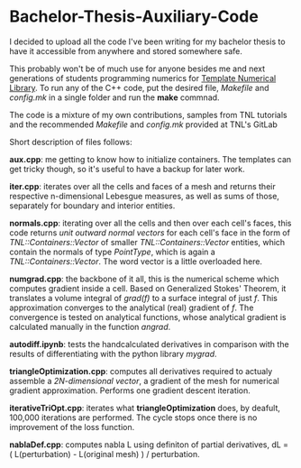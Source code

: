 # Bachelor-Thesis-Auxiliary-Code
I decided to upload all the code I've been writing for my bachelor thesis to have it accessible from anywhere and stored somewhere safe.

This probably won't be of much use for anyone besides me and next generations of students programming numerics for [Template Numerical Library](https://gitlab.com/tnl-project/tnl). To run any of the C++ code, put the desired file, *Makefile* and *config.mk* in a single folder and run the **make** commnad.

The code is a mixture of my own contributions, samples from TNL tutorials and the recommended *Makefile* and *config.mk* provided at TNL's GitLab

Short description of files follows:

**aux.cpp**: me getting to know how to initialize containers. The templates can get tricky though, so it's useful to have a backup for later work.

**iter.cpp**: iterates over all the cells and faces of a mesh and returns their respective n-dimensional Lebesgue measures, as well as sums of those, separately for boundary and interior entities.

**normals.cpp**: iterating over all the cells and then over each cell's faces, this code returns *unit outward normal vectors* for each cell's face in the form of *TNL::Containers::Vector* of smaller *TNL::Containers::Vector* entities, which contain the normals of type *PointType*, which is again a *TNL::Containers::Vector*. The word vector is a little overloaded here.

**numgrad.cpp**: the backbone of it all, this is the numerical scheme which computes gradient inside a cell. Based on Generalized Stokes' Theorem, it translates a volume integral of *grad(f)* to a surface integral of just *f*. This approximation converges to the analytical (real) gradient of *f*. The convergence is tested on analytical functions, whose analytical gradient is calculated manually in the function *angrad*.

**autodiff.ipynb**: tests the handcalculated derivatives in comparison with the results of differentiating with the python library *mygrad*.

**triangleOptimization.cpp**: computes all derivatives required to actualy assemble a *2N-dimensional vector*, a gradient of the mesh for numerical gradient approximation. Performs one gradient descent iteration.

**iterativeTriOpt.cpp**: iterates what **triangleOptimization** does, by deafult, 100,000 iterations are performed. The cycle stops once there is no improvement of the loss function.

**nablaDef.cpp**: computes nabla L using definiton of partial derivatives, dL = ( L(perturbation) - L(original mesh) ) / perturbation.
